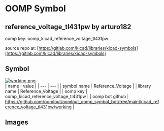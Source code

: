 # OOMP Symbol  
## reference_voltage_tl431pw  by arturo182  
  
oomp key: oomp_kicad_reference_voltage_tl431pw  
  
source repo at: [https://gitlab.com/kicad/libraries/kicad-symbols](https://gitlab.com/kicad/libraries/kicad-symbols)  
## Symbol  
  
[![working.png](working_600.png)](working.png)  
| name | value | 
| --- | --- | 
| symbol name | Reference_Voltage | 
| library name | Reference_Voltage | 
| oomp key | oomp_kicad_reference_voltage_tl431pw | 
| oomp bot github | https://github.com/oomlout/oomlout_oomp_symbol_bot/tree/main/kicad_reference_voltage_tl431pw/working | 
## Images  
